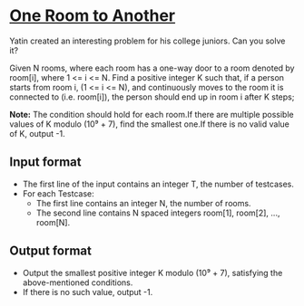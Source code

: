 # [One Room to Another][link]

Yatin created an interesting problem for his college juniors. Can you solve it?

Given N rooms, where each room has a one-way door to a room denoted by room[i], where 1 <= i <= N. Find a positive integer K such that, if a person starts from room i, (1 <= i <= N), and continuously moves to the room it is connected to (i.e. room[i]), the person should end up in room i after K steps;

**Note:** The condition should hold for each room.If there are multiple possible values of K modulo (10⁹ + 7), find the smallest one.If there is no valid value of K, output -1.

## Input format

- The first line of the input contains an integer T, the number of testcases.
- For each Testcase:
  - The first line contains an integer N, the number of rooms.
  - The second line contains N spaced integers room[1], room[2], ..., room[N].

## Output format

- Output the smallest positive integer K modulo (10⁹ + 7), satisfying the above-mentioned conditions.
- If there is no such value, output -1.

[link]: https://www.hackerearth.com/practice/algorithms/graphs/graph-representation/practice-problems/algorithm/smallest-trip-length-c5309d9f/
